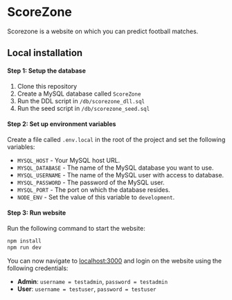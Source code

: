 # ScoreZone

Scorezone is a website on which you can predict football matches.

## Local installation

#### Step 1: Setup the database

1. Clone this repository
2. Create a MySQL database called `ScoreZone`
3. Run the DDL script in `/db/scorezone_dll.sql`
4. Run the seed script in `/db/scorezone_seed.sql`

#### Step 2: Set up environment variables

Create a file called `.env.local` in the root of the project and set the following variables:

-   `MYSQL_HOST` - Your MySQL host URL.
-   `MYSQL_DATABASE` - The name of the MySQL database you want to use.
-   `MYSQL_USERNAME` - The name of the MySQL user with access to database.
-   `MYSQL_PASSWORD` - The password of the MySQL user.
-   `MYSQL_PORT` - The port on which the database resides.
-   `NODE_ENV` - Set the value of this variable to `development`.

#### Step 3: Run website

Run the following command to start the website:

```bash
npm install
npm run dev
```

You can now navigate to [localhost:3000](localhost:3000) and login on the website using the following credentials:

-   **Admin**: `username = testadmin`, `password = testadmin`
-   **User**: `username = testuser`, `password = testuser`
